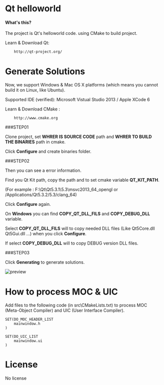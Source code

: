 Qt helloworld
==============

#### What's this? ####

The project is Qt's helloworld code. using CMake to build project.

Learn & Download Qt:

```
    http://qt-project.org/
```

Generate Solutions
==============

Now, we support Windows & Mac OS X platforms (which means you cannot build it on Linux, like Ubuntu).

Supported IDE (verified): Microsoft Vistual Studio 2013 / Apple XCode 6

Learn & Download CMake :

```
    http://www.cmake.org
```

###STEP01

Clone project, set **WHRER IS SOURCE CODE** path and **WHRER TO BUILD THE BINARIES** path in cmake.

Click **Configure** and create binaries folder.

###STEP02 

Then you can see a error information. 

Find you Qt Kit path, copy the path and to set cmake variable **QT_KIT_PATH**.

(For example : F:\Qt\Qt5.3.1\5.3\msvc2013_64_opengl or /Applications/Qt5.3.2/5.3/clang_64)

Click **Configure** again.

On **Windows** you can find **COPY_QT_DLL_FILS** and **COPY_DEBUG_DLL** variable.

Select **COPY_QT_DLL_FILS** will to copy needed DLL files (Like Qt5Core.dll Qt5Gui.dll ...) when you click **Configure**.

If select **COPY_DEBUG_DLL** will to copy DEBUG version DLL files.

###STEP03

Click **Generating** to generate solutions.

![preview](https://raw.githubusercontent.com/frimin/qt-helloworld-cmake-template/master/img/build_in_xcode.png "preview")

How to process MOC & UIC
==============

Add files to the following code (in src\CMakeLists.txt) to process MOC (Meta-Object Compiler) and UIC (User Interface Compiler). 

    SET(DO_MOC_HEADER_LIST
        mainwindow.h
    )

    SET(DO_UIC_LIST
        mainwindow.ui
    )

License
============== 
No license
